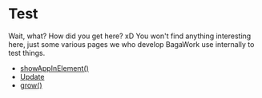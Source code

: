 # Test
Wait, what? How did you get here? xD You won't find anything interesting here, just some various pages we who develop BagaWork use internally to test things.

* [showAppInElement()](./show-app-in-element/)
* [Update](./update/)
* [grow()](./size/)